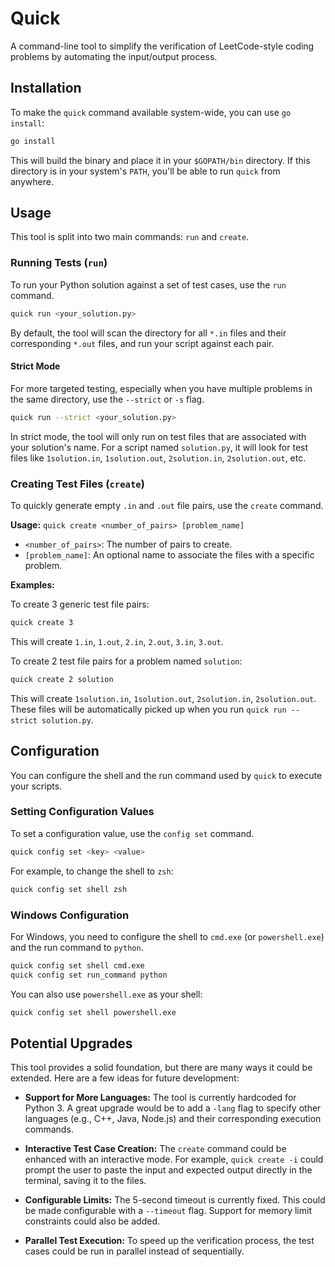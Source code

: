 # Quick

A command-line tool to simplify the verification of LeetCode-style coding problems by automating the input/output process.

## Installation

To make the `quick` command available system-wide, you can use `go install`:

```bash
go install
```

This will build the binary and place it in your `$GOPATH/bin` directory. If this directory is in your system's `PATH`, you'll be able to run `quick` from anywhere.

## Usage

This tool is split into two main commands: `run` and `create`.

### Running Tests (`run`)

To run your Python solution against a set of test cases, use the `run` command.

```bash
quick run <your_solution.py>
```

By default, the tool will scan the directory for all `*.in` files and their corresponding `*.out` files, and run your script against each pair.

#### Strict Mode

For more targeted testing, especially when you have multiple problems in the same directory, use the `--strict` or `-s` flag.

```bash
quick run --strict <your_solution.py>
```

In strict mode, the tool will only run on test files that are associated with your solution's name. For a script named `solution.py`, it will look for test files like `1solution.in`, `1solution.out`, `2solution.in`, `2solution.out`, etc.

### Creating Test Files (`create`)

To quickly generate empty `.in` and `.out` file pairs, use the `create` command.

**Usage:** `quick create <number_of_pairs> [problem_name]`

-   `<number_of_pairs>`: The number of pairs to create.
-   `[problem_name]`: An optional name to associate the files with a specific problem.

**Examples:**

To create 3 generic test file pairs:
```bash
quick create 3
```
This will create `1.in`, `1.out`, `2.in`, `2.out`, `3.in`, `3.out`.

To create 2 test file pairs for a problem named `solution`:
```bash
quick create 2 solution
```
This will create `1solution.in`, `1solution.out`, `2solution.in`, `2solution.out`. These files will be automatically picked up when you run `quick run --strict solution.py`.

## Configuration

You can configure the shell and the run command used by `quick` to execute your scripts.

### Setting Configuration Values

To set a configuration value, use the `config set` command.

```bash
quick config set <key> <value>
```

For example, to change the shell to `zsh`:

```bash
quick config set shell zsh
```

### Windows Configuration

For Windows, you need to configure the shell to `cmd.exe` (or `powershell.exe`) and the run command to `python`.

```bash
quick config set shell cmd.exe
quick config set run_command python
```

You can also use `powershell.exe` as your shell:

```bash
quick config set shell powershell.exe
```

## Potential Upgrades

This tool provides a solid foundation, but there are many ways it could be extended. Here are a few ideas for future development:

*   **Support for More Languages:** The tool is currently hardcoded for Python 3. A great upgrade would be to add a `-lang` flag to specify other languages (e.g., C++, Java, Node.js) and their corresponding execution commands.

*   **Interactive Test Case Creation:** The `create` command could be enhanced with an interactive mode. For example, `quick create -i` could prompt the user to paste the input and expected output directly in the terminal, saving it to the files.

*   **Configurable Limits:** The 5-second timeout is currently fixed. This could be made configurable with a `--timeout` flag. Support for memory limit constraints could also be added.

*   **Parallel Test Execution:** To speed up the verification process, the test cases could be run in parallel instead of sequentially.
